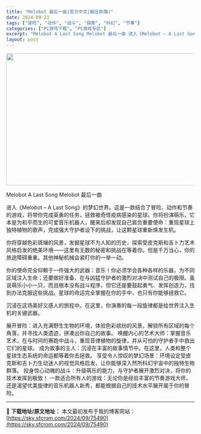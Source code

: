 ```yaml
---
title: "Melobot 最后一曲|官方中文|解压即撸|"
date: 2024-09-23
tags: ["冒险", "动作", "战斗", "探索", "科幻", "节奏"]
categories: ["PC游戏下载", "PC游戏专区"]
excerpt: "Melobot A Last Song Melobot 最后一曲 进入《Melobot – A Last Song》的梦幻世界。这是一款结合了冒险、动作和节奏的游戏，将带你完成英勇的任务，拯救被奇怪疫病感染的星球。你将扮演萌乐，它本是为和平而生的可爱音乐机器人，醒来后却发现自己肩负重要使命：重现星球&hellip;"
layout: post
---
```


<img class="aligncenter size-full wp-image-75473" src="https://sky.sfcrom.com/wp-content/uploads/2024/09/2024092312213862.webp" alt="" width="616" height="353" />

Melobot A Last Song Melobot 最后一曲

进入《Melobot – A Last Song》的梦幻世界。这是一款结合了冒险、动作和节奏的游戏，将带你完成英勇的任务，拯救被奇怪疫病感染的星球。你将扮演萌乐，它本是为和平而生的可爱音乐机器人，醒来后却发现自己肩负重要使命：重现星球上独特植物的歌声，完成强大守护者设下的挑战，让这颗星球重新焕发生机。

你将穿越色彩斑斓的风景，发掘星球不为人知的历史，探索受皮克斯和吉卜力艺术风格启发的绝美环境——这里有无数的秘密和挑战在等着你。但是千万当心，你的旅途障碍重重。其他神秘机械会紧盯你的一举一动。

你的使命完全仰赖于一件强大的武器：音乐！你必须学会各种各样的乐器，为不同区域注入生命；还要做好准备，在与凶猛守护者的激烈对决中测试自己的极限。虽说萌乐小小一只，而且根本没有战斗程序，但它还是要鼓起勇气、发挥创造力，找到办法克服这些挑战。星球的命运完全掌握在你的手中，也只有你能够拯救它。

沉浸在这场美好又感人的旅程中。在这里，你演奏的每一段旋律都是给世界注入生机的关键武器。

展开冒险：进入充满野生生物的环境，体验色彩缤纷的风景，解锁所有区域的每个角落，并寻找人类遗迹，拼凑出你自己的故事。
唤醒内心的艺术大师：掌握音乐艺术，在与时间的赛跑中战斗，重现音律植物的旋律，并从可怕的守护者手中救出它们的星球。
成为故事的主人：沉浸在丰富的故事情节中。在这里，人类和整个星球生态系统的命运都等着你去拯救。
享受令人惊叹的梦幻场景：环境设定受皮克斯和吉卜力生动迷人的视觉风格启发，让你能够深入然所科幻宇宙中的独特生物群落。
投身惊心动魄的战斗：升级萌乐的能力，与守护者展开激烈对决，将你的技术发挥到极致！
一款适合所有人的游戏：无论你是经验丰富的节奏游戏大师，还是渴望优美旋律的音乐机器人新秀，都能根据自己的技术水平展开属于你的冒险。

---
📖 **下载地址/原文地址：** 本文最初发布于我的博客网站：[https://sky.sfcrom.com/2024/09/75490](https://sky.sfcrom.com/2024/09/75490)
